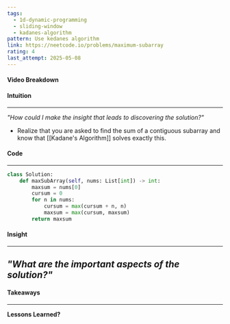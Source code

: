 ```yaml
---
tags:
  - 1d-dynamic-programming
  - sliding-window
  - kadanes-algorithm
pattern: Use kedanes algorithm
link: https://neetcode.io/problems/maximum-subarray
rating: 4
last_attempt: 2025-05-08
---
```

#### Video Breakdown


#### Intuition
---
_"How could I make the insight that leads to discovering the solution?"_
- Realize that you are asked to find the sum of a contiguous subarray and know that [[Kadane's Algorithm]] solves exactly this.

#### Code
---

```python
class Solution:
    def maxSubArray(self, nums: List[int]) -> int:
        maxsum = nums[0]
        cursum = 0
        for n in nums:
            cursum = max(cursum + n, n)
            maxsum = max(cursum, maxsum)
        return maxsum
```

#### Insight  
---
_"What are the important aspects of the solution?"_
- 

#### Takeaways
---
**Lessons Learned?**